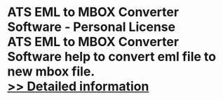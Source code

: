 # ATS EML to MBOX Converter Software - Personal License<br />ATS EML to MBOX Converter Software help to convert eml file to new mbox file.<br />[>> Detailed information](https://secure.shareit.com/shareit/product.html?productid=300778125&affiliateid=200057808)